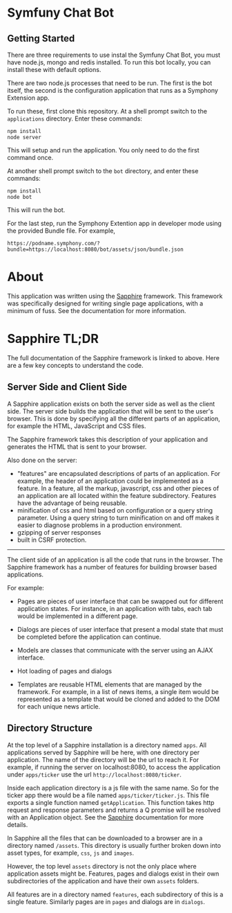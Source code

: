 # Symfuny Chat Bot

## Getting Started

There are three requirements to use instal the Symfuny Chat Bot, 
you must have node.js, mongo and redis installed. To run this bot locally,
you can install these with default options.

There are two node.js processes that need to be run. The first is the bot itself, 
the second is the configuration application that runs as a Symphony Extension app.

To run these, first clone this repository. At a shell prompt switch to the 
`applications` directory. Enter these commands:

```shell
npm install
node server
```

This will setup and run the application. You only need to do the first command once.

At another shell prompt switch to the `bot` directory, and enter these commands:

```shell
npm install
node bot
```

This will run the bot.

For the last step, run the Symphony Extention app in developer mode using the
provided Bundle file. For example,

```
https://podname.symphony.com/?bundle=https://localhost:8080/bot/assets/json/bundle.json
```

# About
This application was written using the [Sapphire](https://github.com/Ondoher/sapphire) framework.
This framework was specifically designed for writing single page applications, with a minimum of fuss.
See the documentation for more information.

# Sapphire TL;DR

The full documentation of the Sapphire framework is linked to above. Here are a few
key concepts to understand the code.

## Server Side and Client Side

A Sapphire application exists on both the server side as well as the client side.
The server side builds the application that will be sent to the user's browser.
This is done by specifying all the different parts of an application, for
example the HTML, JavaScript and CSS files.

The Sapphire framework takes this description of your application and generates the
HTML that is sent to your browser.

Also done on the server:

* "features" are encapsulated descriptions of parts of an application. For example, the
header of an application could be implemented as a feature. In a feature, all the
markup, javascript, css and other pieces of an application are all located
within the feature subdirectory. Features have the advantage of being reusable.
* minification of css and html based on configuration or a query string parameter.
Using a query string to turn minification on and off makes it easier to diagnose
problems in a production environment.
* gzipping of server responses
* built in CSRF protection.

---

The client side of an application is all the code that runs in the browser. The
Sapphire framework has a number of features for building browser based applications.

For example:

* Pages are pieces of user interface that can be swapped out for different
application states. For instance, in an application with tabs, each tab would be
implemented in a different page.

* Dialogs are pieces of user interface that present a modal state that must be
completed before the application can continue.

* Models are classes that communicate with the server using an AJAX interface.

* Hot loading of pages and dialogs

* Templates are reusable HTML elements that are managed by the framework. For example,
in a list of news items, a single item would be represented as a template that would
be cloned and added to the DOM for each unique news article.

## Directory Structure

At the top level of a Sapphire installation is a directory named `apps`. All
applications served by Sapphire will be here, with one directory per application.
The name of the directory will be the url to reach it. For example, if running
the server on localhost:8080, to access the application under `apps/ticker` use
the url `http://localhost:8080/ticker`.

Inside each application directory is a js file with the same name. So for the ticker
app there would be a file named `apps/ticker/ticker.js`. This file exports a single
function named `getApplication`. This function takes http request and response
parameters and returns a Q promise will be resolved with an Application object.
See the [Sapphire](https://github.com/Ondoher/sapphire) documentation for more details.

In Sapphire all the files that can be downloaded to a browser are in a directory
named `/assets`. This directory is usually further broken down into asset types,
for example, `css`, `js` and `images`.

However, the top level `assets` directory is not the only place where
application assets might be. Features, pages and dialogs exist in their own
subdirectories of the application and have their own `assets` folders.

All features are in a directory named `features`, each subdirectory of this is a
single feature. Similarly pages are in `pages` and dialogs are in `dialogs`.
